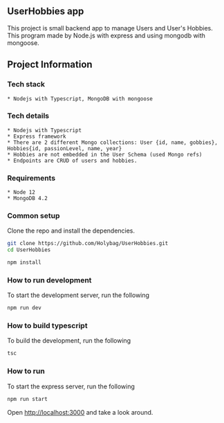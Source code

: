 ## UserHobbies app
  This project is small backend app to manage Users and User's Hobbies. This program made by Node.js with express and using mongodb with mongoose.
  
## Project Information

  ### Tech stack
    * Nodejs with Typescript, MongoDB with mongoose
    
  ### Tech details
    * Nodejs with Typescript
    * Express framework
    * There are 2 different Mongo collections: User {id, name, gobbies}, Hobbies{id, passionLevel, name, year}
    * Hobbies are not embedded in the User Schema (used Mongo refs)
    * Endpoints are CRUD of users and hobbies.
    
  ### Requirements
    * Node 12
    * MongoDB 4.2
    
  ### Common setup
  
  Clone the repo and install the dependencies.
  
  ```bash
  git clone https://github.com/Holybag/UserHobbies.git
  cd UserHobbies
  ```
  
  ```bash
  npm install
  ```
  
  ### How to run development
  
  To start the development server, run the following

  ```bash
  npm run dev
  ```

  ### How to build typescript
  
  To build the development, run the following

  ```bash
  tsc
  ```
  
  ### How to run
  
  To start the express server, run the following

  ```bash
  npm run start
  ```


  Open [http://localhost:3000](http://localhost:3000) and take a look around.


